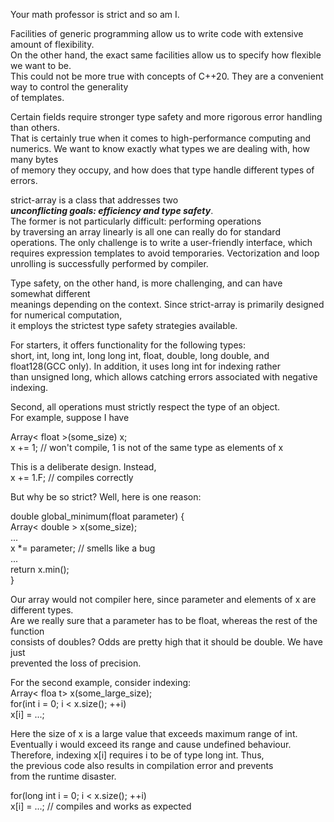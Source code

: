 Your math professor is strict and so am I.    
    
Facilities of generic programming allow us to write code with extensive amount of flexibility.    
On the other hand, the exact same facilities allow us to specify how flexible we want to be.    
This could not be more true with concepts of C++20. They are a convenient way to control the generality    
of templates.    
    
Certain fields require stronger type safety and more rigorous error handling than others.    
That is certainly true when it comes to high-performance computing and    
numerics. We want to know exactly what types we are dealing with, how many bytes    
of memory they occupy, and how does that type handle different types of errors.    
    
strict-array is a class that addresses two    
***unconflicting goals: efficiency and type safety***.    
The former is not particularly difficult: performing operations    
by traversing an array linearly is all one can really do for standard    
operations. The only challenge is to write a user-friendly interface, which    
requires expression templates to avoid temporaries. Vectorization and loop    
unrolling is successfully performed by compiler.    
    
Type safety, on the other hand, is more challenging, and can have somewhat different    
meanings depending on the context. Since strict-array is primarily designed for numerical computation,    
it employs the strictest type safety strategies available.    
    
For starters, it offers functionality for the following types:    
short, int, long int, long long int, float, double, long double, and    
float128(GCC only). In addition, it uses long int for indexing rather    
than unsigned long, which allows catching errors associated with negative    
indexing.    
    
Second, all operations must strictly respect the type of an object.    
For example, suppose I have    
    
Array< float >(some_size) x;    
x += 1; //  won't compile, 1 is not of the same type as elements of x    
    
This is a deliberate design. Instead,    
x += 1.F; //  compiles correctly    
    
But why be so strict? Well, here is one reason:    
    
double global_minimum(float parameter) {    
   Array< double > x(some_size);    
   ...    
   x *= parameter;  // smells like a bug    
   ...    
   return x.min();    
}    
    
Our array would not compiler here, since parameter and elements of x are different types.    
Are we really sure that a parameter has to be float, whereas the rest of the function    
consists of doubles? Odds are pretty high that it should be double. We have just    
prevented the loss of precision.  
  
For the second example, consider indexing:  
Array< floa t> x(some_large_size);  
for(int i = 0; i < x.size(); ++i)  
   x[i] = ...;  
  
Here the size of x is a large value that exceeds maximum range of int.  
Eventually i would exceed its range and cause undefined behaviour.  
Therefore, indexing x[i] requires i to be of type long int. Thus,  
the previous code also results in compilation error and prevents  
from the runtime disaster.  
  
for(long int i = 0; i < x.size(); ++i)  
   x[i] = ...;  // compiles and works as expected  
  
  
    
